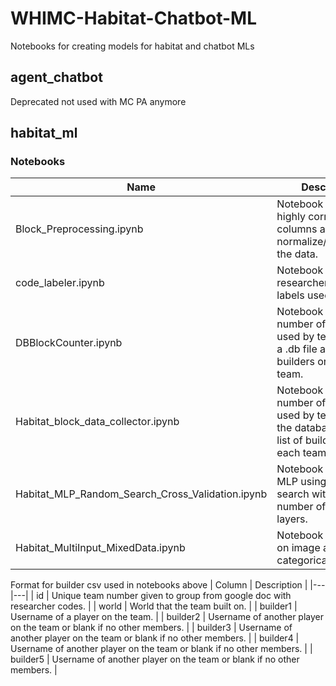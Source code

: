 # WHIMC-Habitat-Chatbot-ML
Notebooks for creating models for habitat and chatbot MLs

## agent_chatbot
Deprecated not used with MC PA anymore

## habitat_ml
### Notebooks
| Name | Description |
|---|---|
| Block_Preprocessing.ipynb | Notebook to drop highly correlated columns and/or normalize/standardize the data. |
| code_labeler.ipynb | Notebook to convert researcher codes to labels used by the AI. |
| DBBlockCounter.ipynb | Notebook to count number of blocks used by teams using a .db file and a list of builders on each team. |
| Habitat_block_data_collector.ipynb | Notebook to count number of blocks used by teams using the database and a list of builders on each team. |
| Habitat_MLP_Random_Search_Cross_Validation.ipynb | Notebook to optimize MLP using random search with different number of nodes and layers. |
| Habitat_MultiInput_MixedData.ipynb | Notebook to run CV on image and categorical data. |

Format for builder csv used in notebooks above
| Column | Description |
|---|---|
| id | Unique team number given to group from google doc with researcher codes. |
| world | World that the team built on. |
| builder1 | Username of a player on the team. |
| builder2 | Username of another player on the team or blank if no other members. |
| builder3 | Username of another player on the team or blank if no other members. | 
| builder4 | Username of another player on the team or blank if no other members. |
| builder5 | Username of another player on the team or blank if no other members. |

